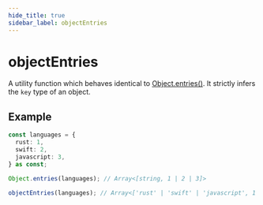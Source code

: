 ```yaml
---
hide_title: true
sidebar_label: objectEntries
---
```


# objectEntries

A utility function which behaves identical to [Object.entries()](https://developer.mozilla.org/en-US/docs/Web/JavaScript/Reference/Global_Objects/Object/entries). It strictly infers the `key` type of an object.

## Example

```typescript
const languages = {
  rust: 1,
  swift: 2,
  javascript: 3,
} as const;

Object.entries(languages); // Array<[string, 1 | 2 | 3]>

objectEntries(languages); // Array<['rust' | 'swift' | 'javascript', 1 | 2 | 3]>
```
